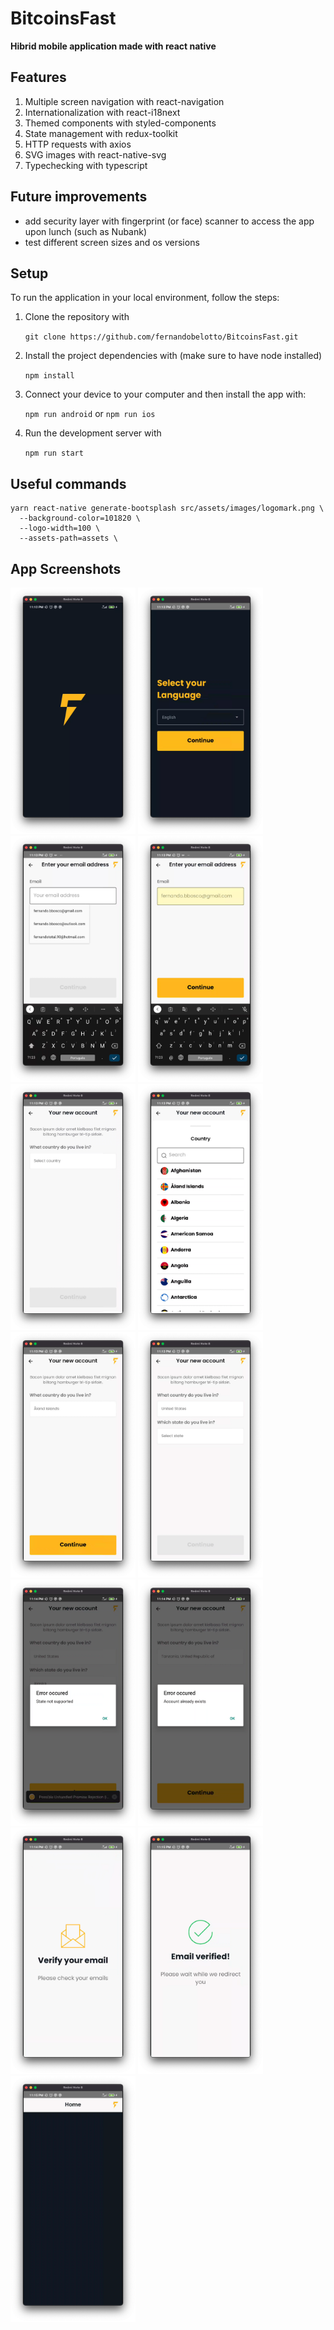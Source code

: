 # BitcoinsFast

__Hibrid mobile application made with react native__

## Features

1. Multiple screen navigation with react-navigation
2. Internationalization with react-i18next
3. Themed components with styled-components
4. State management with redux-toolkit
5. HTTP requests with axios
6. SVG images with react-native-svg
7. Typechecking with typescript

## Future improvements

- add security layer with fingerprint (or face) scanner to access the app upon lunch (such as Nubank)
- test different screen sizes and os versions


## Setup

To run the application in your local environment, follow the steps:

1. Clone the repository with

    `git clone https://github.com/fernandobelotto/BitcoinsFast.git`

2. Install the project dependencies with (make sure to have node installed)

    `npm install`

3. Connect your device to your computer and then install the app with:

    `npm run android` or `npm run ios`


4. Run the development server with

    `npm run start`


## Useful commands

```
yarn react-native generate-bootsplash src/assets/images/logomark.png \
  --background-color=101820 \
  --logo-width=100 \
  --assets-path=assets \
```


## App Screenshots

<img src="assets/screenshots/1.png" width="200" />
<img src="assets/screenshots/2.png" width="200" />
<img src="assets/screenshots/3.png" width="200" />
<img src="assets/screenshots/4.png" width="200" />
<img src="assets/screenshots/5.png" width="200" />
<img src="assets/screenshots/6.png" width="200" />
<img src="assets/screenshots/7.png" width="200" />
<img src="assets/screenshots/8.png" width="200" />
<img src="assets/screenshots/9.png" width="200" />
<img src="assets/screenshots/10.png" width="200" />
<img src="assets/screenshots/12.png" width="200" />
<img src="assets/screenshots/13.png" width="200" />
<img src="assets/screenshots/14.png" width="200" />